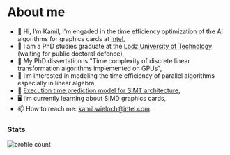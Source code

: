 # About me

- :wave: Hi, I’m Kamil, I'm engaded in the time efficiency optimization of the AI algorithms for graphics cards at [Intel](https://www.intel.com/content/www/us/en/homepage.html),
- :school: I am a PhD studies graduate at the [Lodz University of Technology](https://p.lodz.pl/en) (waiting for public doctoral defence),
- :notebook: My PhD dissertation is "Time complexity of discrete linear transformation algorithms implemented on GPUs",
- :eyes: I’m interested in modeling the time efficiency of parallel algorithms especially in linear algebra,
- :page_facing_up: [Execution time prediction model for SIMT architecture](https://journals.pan.pl/dlibra/publication/139393/edition/121345/content/bulletin-of-the-polish-academy-of-sciences-technical-sciences-2022-70-1-execution-time-prediction-model-for-parallel-gpu-realizations-of-discrete-transforms-computation-algorithms-br-puchala-dariusz-orcid-0000-0001-9070-8042-stokfiszewski-kamil-orcid-0000-0002-2707-7353-wieloch-kamil?language=en),
- :desktop_computer: I’m currently learning about SIMD graphics cards,
- :mailbox: How to reach me: kamil.wieloch@intel.com.

<!---
### Tech Stack

![C#](https://img.shields.io/badge/c%23-%23239120.svg?style=for-the-badge&logo=c-sharp&logoColor=white)
![C](https://img.shields.io/badge/c-%2300599C.svg?style=for-the-badge&logo=c&logoColor=white)
![C++](https://img.shields.io/badge/c++-%2300599C.svg?style=for-the-badge&logo=c%2B%2B&logoColor=white)
![LaTeX](https://img.shields.io/badge/latex-%23008080.svg?style=for-the-badge&logo=latex&logoColor=white)
![Visual Studio](https://img.shields.io/badge/Visual%20Studio-5C2D91.svg?style=for-the-badge&logo=visual-studio&logoColor=white)
![Visual Studio Code](https://img.shields.io/badge/Visual%20Studio%20Code-0078d7.svg?style=for-the-badge&logo=visual-studio-code&logoColor=white)
![ResearchGate](https://img.shields.io/badge/ResearchGate-00CCBB?style=for-the-badge&logo=ResearchGate&logoColor=white)
![Windows](https://img.shields.io/badge/Windows-0078D6?style=for-the-badge&logo=windows&logoColor=white)
![.Net](https://img.shields.io/badge/.NET-5C2D91?style=for-the-badge&logo=.net&logoColor=white)
![Xamarin](https://img.shields.io/badge/Xamarin-3199DC?style=for-the-badge&logo=xamarin&logoColor=white)
![Stack Overflow](https://img.shields.io/badge/-Stackoverflow-FE7A16?style=for-the-badge&logo=stack-overflow&logoColor=white)
![Adobe](https://img.shields.io/badge/adobe-%23FF0000.svg?style=for-the-badge&logo=adobe&logoColor=white)
![Adobe Premiere Pro](https://img.shields.io/badge/Adobe%20Premiere%20Pro-9999FF.svg?style=for-the-badge&logo=Adobe%20Premiere%20Pro&logoColor=white)
![Adobe Photoshop](https://img.shields.io/badge/adobe%20photoshop-%2331A8FF.svg?style=for-the-badge&logo=adobe%20photoshop&logoColor=white)
![Adobe Illustrator](https://img.shields.io/badge/adobe%20illustrator-%23FF9A00.svg?style=for-the-badge&logo=adobe%20illustrator&logoColor=white)
--->

### Stats

![profile count](https://komarev.com/ghpvc/?username=kwieloch-intel&color=gray)&nbsp;





<!---
[![Stats](https://github-readme-stats.vercel.app/api?username=kwieloch-intel)](https://github.com/anuraghazra/github-readme-stats)
kwieloch-intel/kwieloch-intel is a ✨ special ✨ repository because its `README.md` (this file) appears on your GitHub profile.
You can click the Preview link to take a look at your changes. It's always fun to analyze the sources! If you're already here 
leave a comment. Have a great day!
--->
